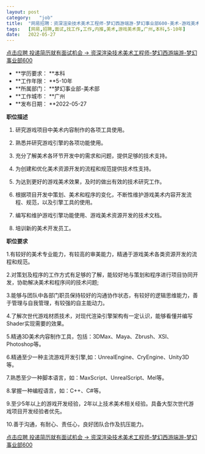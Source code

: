 ```yaml
---
layout:	post
category:	"job"
title:	"网易招聘：资深渲染技术美术工程师-梦幻西游端游-梦幻事业部600-美术-游戏美术类-广州本科5-10年"
tags:	[网易,招聘,面试,找工作,工作,内推,美术,游戏美术类,广州,本科,5-10年]
date:	2022-05-27
---
```


[点击应聘 投递简历就有面试机会 ->  资深渲染技术美术工程师-梦幻西游端游-梦幻事业部600](http://mobile.bole.netease.com/bole/boleDetail?id=40340&employeeId=346f03c3cda5f04c&key=all)



- **学历要求： **本科
- **工作年限： **5-10年
- **所属部门： **梦幻事业部-美术部
- **工作城市： **广州
- **发布日期： **2022-05-27



**职位描述**

1. 研究游戏项目中美术内容制作的各项工具使用。

2. 熟悉并研究游戏引擎的各项功能使用。

3. 充分了解美术各环节开发中的需求和问题，提供足够的技术支持。

4. 为创建和优化美术资源开发的流程和规范提供技术性支持。

5. 为达到更好的游戏美术效果，及时的做出有效的技术研究工作。

6. 根据项目开发中策划、美术和程序的变化，不断性维护游戏美术内容开发流程、规范，以及引擎工具的使用。

7. 编写和维护游戏引擎功能使用、游戏美术资源开发的技术文档。

8. 培训新的美术开发员工。



**职位要求**

1.有较好的美术专业能力，有较高的审美能力，精通于游戏美术各类资源开发的流程和规范。

2.对策划及程序的工作方式有足够的了解，能较好地与策划和程序进行项目协同开发，协助解决美术和程序间的技术问题;

3.能够与团队中各部门职员保持较好的沟通协作状态，有较好的逻辑思维能力，善于管理与自我管理，有较强的自主能动力。

4.了解次世代游戏材质技术，对现代渲染引擎架构有一定认识，能够看懂并编写Shader实现需要的效果。

5.精通3D美术内容制作工具，包括：3DMax、Maya、Zbrush、XSI、Photoshop等。

6.精通至少一种主流游戏开发引擎,如：UnrealEngine、CryEngine、Unity3D等。

7.熟悉至少一种脚本语言，如：MaxScript、UnrealScript、Mel等。

8.掌握一种编程语言，如：C++、C#等。

9.至少5年以上的游戏开发经验，2年以上技术美术相关经验。具备大型次世代游戏项目开发经验者优先。

10.善于沟通，有耐心、责任心，良好团队合作及抗压能力。



[点击应聘 投递简历就有面试机会 ->  资深渲染技术美术工程师-梦幻西游端游-梦幻事业部600](http://mobile.bole.netease.com/bole/boleDetail?id=40340&employeeId=346f03c3cda5f04c&key=all)